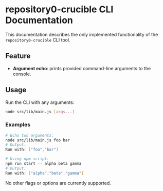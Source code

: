 # repository0-crucible CLI Documentation

This documentation describes the only implemented functionality of the `repository0-crucible` CLI tool.

## Feature

- **Argument echo**: prints provided command-line arguments to the console.

## Usage

Run the CLI with any arguments:

```bash
node src/lib/main.js [args...]
```

### Examples

```bash
# Echo two arguments:
node src/lib/main.js foo bar
# Output:
Run with: ["foo","bar"]

# Using npm script:
npm run start -- alpha beta gamma
# Output:
Run with: ["alpha","beta","gamma"]
```

No other flags or options are currently supported.
